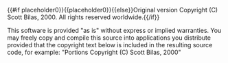 {{#if placeholder0}}{{placeholder0}}{{else}}Original version Copyright (C) Scott
            Bilas, 2000. All rights reserved worldwide.{{/if}}

 This software is provided &quot;as is&quot; without express or implied warranties. You may freely copy and compile this source into applications you distribute provided that the copyright text below is included in the resulting source code, for example: &quot;Portions Copyright (C) Scott Bilas, 2000&quot;